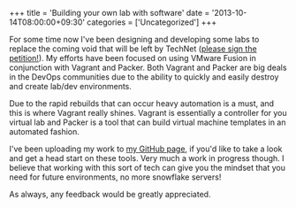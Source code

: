 +++
title = 'Building your own lab with software'
date = '2013-10-14T08:00:00+09:30'
categories = ['Uncategorized']
+++

For some time now I've been designing and developing some labs to replace the
coming void that will be left by TechNet ([please sign the petition!][1]).
My efforts have been focused on using VMware Fusion in conjunction with
Vagrant and Packer. Both Vagrant and Packer are big deals in the DevOps
communities due to the ability to quickly and easily destroy and create
lab/dev environments.

Due to the rapid rebuilds that can occur heavy automation is a must, and this
is where Vagrant really shines. Vagrant is essentially a controller for you
virtual lab and Packer is a tool that can build virtual machine templates in
an automated fashion.

I've been uploading my work to [my GitHub page][2], if you'd like to take a
look and get a head start on these tools. Very much a work in progress
though. I believe that working with this sort of tech can give you the
mindset that you need for future environments, no more snowflake servers!

As always, any feedback would be greatly appreciated.

[1]: https://www.change.org/petitions/continue-technet-or-create-an-affordable-alternative-to-msdn
[2]: https://github.com/bedecarroll
